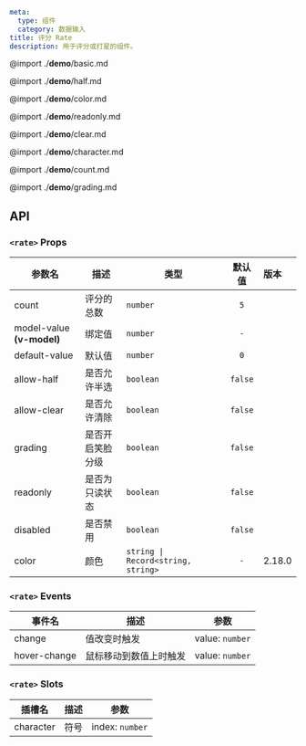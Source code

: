 ```yaml
meta:
  type: 组件
  category: 数据输入
title: 评分 Rate
description: 用于评分或打星的组件。
```

@import ./__demo__/basic.md

@import ./__demo__/half.md

@import ./__demo__/color.md

@import ./__demo__/readonly.md

@import ./__demo__/clear.md

@import ./__demo__/character.md

@import ./__demo__/count.md

@import ./__demo__/grading.md

## API


### `<rate>` Props

|参数名|描述|类型|默认值|版本|
|---|---|---|:---:|:---|
|count|评分的总数|`number`|`5`||
|model-value **(v-model)**|绑定值|`number`|`-`||
|default-value|默认值|`number`|`0`||
|allow-half|是否允许半选|`boolean`|`false`||
|allow-clear|是否允许清除|`boolean`|`false`||
|grading|是否开启笑脸分级|`boolean`|`false`||
|readonly|是否为只读状态|`boolean`|`false`||
|disabled|是否禁用|`boolean`|`false`||
|color|颜色|`string \| Record<string, string>`|`-`|2.18.0|
### `<rate>` Events

|事件名|描述|参数|
|---|---|---|
|change|值改变时触发|value: `number`|
|hover-change|鼠标移动到数值上时触发|value: `number`|
### `<rate>` Slots

|插槽名|描述|参数|
|---|:---:|---|
|character|符号|index: `number`|


